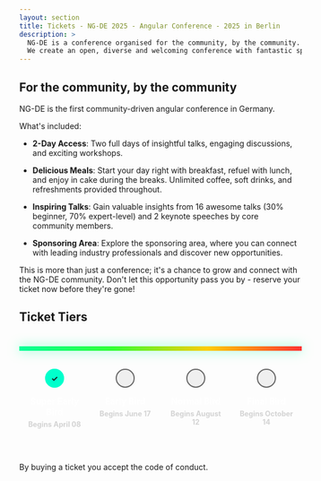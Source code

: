 ```yaml
---
layout: section
title: Tickets - NG-DE 2025 - Angular Conference - 2025 in Berlin
description: >
  NG-DE is a conference organised for the community, by the community.
  We create an open, diverse and welcoming conference with fantastic speakers and a warm and friendly environment.
---
```


## For the community, by the community

NG-DE is the first community-driven angular conference in Germany.

What's included:

- **2-Day Access**: Two full days of insightful talks, engaging discussions, and exciting workshops.

- **Delicious Meals**: Start your day right with breakfast, refuel with lunch, and enjoy in cake during the breaks. Unlimited coffee, soft drinks, and refreshments provided throughout.

- **Inspiring Talks**: Gain valuable insights from 16 awesome talks (30% beginner, 70% expert-level) and 2 keynote speeches by core community members.

- **Sponsoring Area**: Explore the sponsoring area, where you can connect with leading industry professionals and discover new opportunities.

This is more than just a conference; it's a chance to grow and connect with the NG-DE community. Don't let this opportunity pass you by - reserve your ticket now before they're gone!

## Ticket Tiers

<div class="ticket-timeline">
  <div class="timeline-item active">
    <div class="timeline-dot">✓</div>
    <div class="timeline-content">
      <h3>Super Early Bird</h3>
      <p class="timeline-date">Begins April 08</p>
    </div>
  </div>
  <div class="timeline-item">
    <div class="timeline-dot active"></div>
    <div class="timeline-content">
      <h3>Early Bird</h3>
      <p class="timeline-date">Begins June 17</p>
    </div>
  </div>
  <div class="timeline-item">
    <div class="timeline-dot"></div>
    <div class="timeline-content">
      <h3>Normal Bird</h3>
      <p class="timeline-date">Begins August 12</p>
    </div>
  </div>
  <div class="timeline-item">
    <div class="timeline-dot"></div>
    <div class="timeline-content">
      <h3>Final Bird</h3>
      <p class="timeline-date">Begins October 14</p>
    </div>
  </div>
</div>

<style>
.ticket-timeline {
  display: flex;
  justify-content: space-between;
  position: relative;
  margin: 40px 0;
  padding: 20px 0;
}

.ticket-timeline::before {
  content: '';
  position: absolute;
  top: 0;
  left: 0;
  right: 0;
  height: 8px;
  background: linear-gradient(to right, 
    #00ff99,
    #33ff33,
    #ffcc00,
    #ff3333
  );
  z-index: 1;
  box-shadow: 0 0 20px rgba(0, 255, 153, 0.5);
}

.timeline-item {
  position: relative;
  z-index: 3;
  text-align: center;
  flex: 1;
  padding: 20px 10px 0;
}

.timeline-dot {
  width: 30px;
  height: 30px;
  background:rgb(239, 239, 239);
  border: 2px solid #666;
  border-radius: 50%;
  margin: 0 auto 15px;
  display: flex;
  align-items: center;
  justify-content: center;
  font-weight: bold;
  color: #00ffcc;
  position: relative;
  z-index: 2;
}

.timeline-item.active .timeline-dot {
  background: #00ffcc;
  border-color: #00ffcc;
  color: #1a1a1a;
}

.timeline-content h3 {
  margin: 0 0 5px;
  font-size: 1.1em;
  color: #ffffff;
}

.timeline-date {
  margin: 0;
  font-size: 0.9em;
  color: lightgray;
  font-weight: bold;
}

@media (max-width: 768px) {
  .ticket-timeline {
    flex-direction: column;
    align-items: flex-start;
    padding-left: 30px;
  }

  .ticket-timeline::before {
    top: 0;
    bottom: 0;
    left: 15px;
    width: 8px;
    height: 100%;
    background: linear-gradient(to bottom, 
      #00ff99,
      #33ff33,
      #ffcc00,
      #ff3333
    );
    box-shadow: 0 0 30px rgba(0, 255, 153, 0.8);
  }

  .timeline-item {
    display: flex;
    align-items: center;
    margin-bottom: 20px;
    padding: 0;
  }

  .timeline-dot {
    margin: 0 15px 0 0;
  }

  .timeline-content {
    text-align: left;
  }
}
</style>

By buying a ticket you accept the code of conduct.

<tito-widget event="ng-de/berlin-2025" releases="ng-de-2025-blind-bird-ticket,ng-de-2025-blind-bird-ticket-copy" save-metadata-parameters="utm_*"></tito-widget>

<script>
  const url = new URL(location.href)
  const searchParams = new URLSearchParams(url.searchParams);

  if (searchParams.has("voucher")) {
    const widgets = document.querySelectorAll('tito-widget');
    for(const widget of widgets){
      widget.setAttribute("discount-code", searchParams.get("voucher"))
    }
  }
</script>
